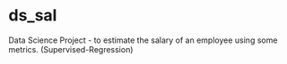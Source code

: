 # ds_sal
Data Science Project - to estimate the salary of an employee using some metrics. (Supervised-Regression) 
